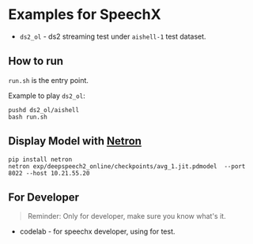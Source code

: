 # Examples for SpeechX

* `ds2_ol` - ds2 streaming test under `aishell-1` test dataset. 

## How to run  

`run.sh` is the entry point.

Example to play `ds2_ol`:

```
pushd ds2_ol/aishell
bash run.sh
```

## Display Model with [Netron](https://github.com/lutzroeder/netron)  

```
pip install netron
netron exp/deepspeech2_online/checkpoints/avg_1.jit.pdmodel  --port 8022 --host 10.21.55.20
```

## For Developer  

> Reminder: Only for developer, make sure you know what's it.

* codelab - for speechx developer, using for test.
